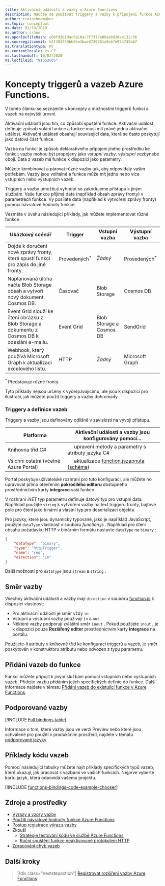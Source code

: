 ```yaml
---
title: Aktivační události a vazby v Azure Functions
description: Naučte se používat triggery a vazby k připojení funkce Azure k online událostem a cloudovým službám.
author: craigshoemaker
ms.topic: conceptual
ms.date: 02/18/2019
ms.author: cshoe
ms.openlocfilehash: e00fd3d1dac0a18ac7f7377e08ae8d20ae132c56
ms.sourcegitcommit: b4f303f59bb04e3bae0739761a0eb7e974745bb7
ms.translationtype: MT
ms.contentlocale: cs-CZ
ms.lasthandoff: 10/02/2020
ms.locfileid: "91652605"
---
```

# <a name="azure-functions-triggers-and-bindings-concepts"></a>Koncepty triggerů a vazeb Azure Functions.

V tomto článku se seznámíte s koncepty a možnostmi triggerů funkcí a vazeb na nejvyšší úrovni.

Aktivační události jsou tím, co způsobí spuštění funkce. Aktivační událost definuje způsob volání funkce a funkce musí mít právě jednu aktivační událost. Aktivační události obsahují související data, která se často poskytují jako datová část funkce. 

Vazba na funkci je způsob deklarativního připojení jiného prostředku ke funkci; vazby mohou být propojeny jako *vstupní vazby*, *výstupní vazby*nebo obojí. Data z vazeb má funkce k dispozici jako parametry.

Můžete kombinovat a párovat různé vazby tak, aby odpovídaly vašim potřebám. Vazby jsou volitelné a funkce může mít jednu nebo více vstupních nebo výstupních vazeb.

Triggery a vazby umožňují vyhnout se zakódujeme přístupu k jiným službám. Vaše funkce přijímá data (například obsah zprávy fronty) v parametrech funkce. Vy posíláte data (například k vytvoření zprávy fronty) pomocí návratové hodnoty funkce. 

Vezměte v úvahu následující příklady, jak můžete implementovat různé funkce.

| Ukázkový scénář | Trigger | Vstupní vazba | Výstupní vazba |
|-------------|---------|---------------|----------------|
| Dojde k doručení nové zprávy fronty, která spustí funkci pro zápis do jiné fronty. | Provedených<sup>*</sup> | *Žádný* | Provedených<sup>*</sup> |
|Naplánovaná úloha načte Blob Storage obsah a vytvoří nový dokument Cosmos DB. | Časovač | Blob Storage | Cosmos DB |
|Event Grid slouží ke čtení obrázku z Blob Storage a dokumentu z Cosmos DB k odeslání e-mailu. | Event Grid | Blob Storage a Cosmos DB | SendGrid |
| Webhook, který používá Microsoft Graph k aktualizaci excelového listu. | HTTP | *Žádný* | Microsoft Graph |

<sup>\*</sup> Představuje různé fronty.

Tyto příklady nejsou určeny k vyčerpávajícímu, ale jsou k dispozici pro ilustraci, jak můžete použít triggery a vazby dohromady.

###  <a name="trigger-and-binding-definitions"></a>Triggery a definice vazeb

Triggery a vazby jsou definovány odlišně v závislosti na vývoji přístupu.

| Platforma | Aktivační události a vazby jsou konfigurovány pomocí... |
|-------------|--------------------------------------------|
| Knihovna tříd C# | &nbsp;&nbsp;&nbsp;&nbsp;&nbsp;upravení metody a parametry s atributy jazyka C# |
| Všichni ostatní (včetně Azure Portal) | &nbsp;&nbsp;&nbsp;&nbsp;&nbsp;aktualizace [function.jszapnuta](./functions-reference.md) ([schéma](http://json.schemastore.org/function)) |

Portál poskytuje uživatelské rozhraní pro tuto konfiguraci, ale můžete ho upravovat přímo otevřením **pokročilého editoru** dostupného prostřednictvím karty **integrace** vaší funkce.

V rozhraní .NET typ parametru definuje datový typ pro vstupní data. Například použijte `string` k vytvoření vazby na text triggeru fronty, bajtové pole pro čtení jako binární a vlastní typ pro deserializaci objektu.

Pro jazyky, které jsou dynamicky typované, jako je například JavaScript, použijte `dataType` vlastnost v souboru *function.js* . Například pro čtení obsahu požadavku HTTP v binárním formátu nastavte `dataType` na `binary` :

```json
{
    "dataType": "binary",
    "type": "httpTrigger",
    "name": "req",
    "direction": "in"
}
```

Další možnosti pro `dataType` jsou `stream` a `string` .

## <a name="binding-direction"></a>Směr vazby

Všechny aktivační události a vazby mají `direction` v souboru [function.js](./functions-reference.md) k dispozici vlastnost:

- Pro aktivační události je směr vždy `in`
- Vstupní a výstupní vazby používají `in` a `out`
- Některé vazby podporují zvláštní směr `inout` . Pokud použijete `inout` , je k dispozici pouze **Rozšířený editor** prostřednictvím karty **integrace** na portálu.

Použijete-li [atributy v knihovně tříd](functions-dotnet-class-library.md) ke konfiguraci triggerů a vazeb, je směr poskytován v konstruktoru atributu nebo odvozen z typu parametru.

## <a name="add-bindings-to-a-function"></a>Přidání vazeb do funkce

Funkci můžete připojit k jiným službám pomocí vstupních nebo výstupních vazeb. Přidejte vazbu přidáním jejich specifických definic do funkce. Další informace najdete v tématu [Přidání vazeb do existující funkce v Azure Functions](add-bindings-existing-function.md).  

## <a name="supported-bindings"></a>Podporované vazby

[!INCLUDE [Full bindings table](../../includes/functions-bindings.md)]

Informace o tom, které vazby jsou ve verzi Preview nebo které jsou schválené pro použití v produkčním prostředí, najdete v tématu [podporované jazyky](supported-languages.md).

## <a name="bindings-code-examples"></a>Příklady kódu vazeb

Pomocí následující tabulky můžete najít příklady specifických typů vazeb, které ukazují, jak pracovat s vazbami ve vašich funkcích. Nejprve vyberte kartu jazyk, která odpovídá vašemu projektu. 

[!INCLUDE [functions-bindings-code-example-chooser](../../includes/functions-bindings-code-example-chooser.md)]

## <a name="resources"></a>Zdroje a prostředky
- [Výrazy a vzory vazby](./functions-bindings-expressions-patterns.md)
- [Použití návratové hodnoty funkce Azure Functions](./functions-bindings-return-value.md)
- [Postup registrace výrazu vazby](./functions-bindings-register.md)
- Zkouší
  - [Strategie testování kódu ve službě Azure Functions](functions-test-a-function.md)
  - [Ruční spuštění funkce neaktivované protokolem HTTP](functions-manually-run-non-http.md)
- [Zpracování chyb vazeb](./functions-bindings-errors.md)

## <a name="next-steps"></a>Další kroky
> [!div class="nextstepaction"]
> [Registrovat rozšíření vazby Azure Functions](./functions-bindings-register.md)
